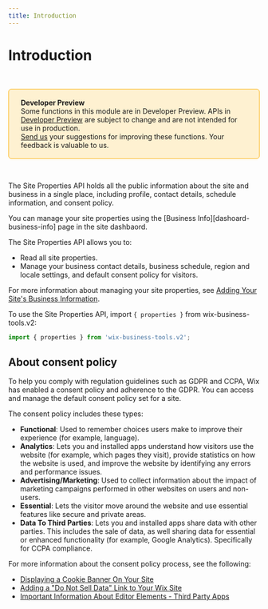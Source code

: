 ```yaml
---
title: Introduction
---
```


# Introduction

&nbsp;

<div style="background-color: #FEF1D1; padding: 18px 24px; border-radius: 6px; border: 1px solid #FDB10C; box-sizing: border-box; display: inline-block">
    <b>Developer Preview</b>
    <br/>
    <span>Some functions in this module are in Developer Preview. APIs in <a href="https://www.wix.com/velo/reference/api-overview/developer-preview"> Developer Preview</a> are subject to change and are not intended for use in production.<br/><a href="mailto:velo-preview-feedback@wix.com">Send us</a> your suggestions for improving these functions. Your feedback is valuable to us.</span>
</div>

&nbsp;

The Site Properties API
holds all the public information about the site and business in a single place,
including profile, contact details, schedule information, and consent policy.

You can manage your site properties
using the [Business Info][dashoard-business-info] page in the site dashbaord.

The Site Properties API allows you to:

- Read all site properties.
- Manage your business contact details, business schedule,
  region and locale settings, and default consent policy for visitors.

For more information about managing your site properties,
see [Adding Your Site's Business Information][kb-adding-business-info].

To use the Site Properties API,
import `{ properties }` from wix-business-tools.v2:

```js
import { properties } from 'wix-business-tools.v2';
```

## About consent policy

To help you comply with regulation guidelines such as GDPR and CCPA,
Wix has enabled a consent policy and adherence to the GDPR.
You can access and manage the default consent policy set for a site.

The consent policy includes these types:

- **Functional**:
  Used to remember choices users make to improve their experience
  (for example, language).
- **Analytics**:
  Lets you and installed apps understand how visitors use the website
  (for example, which pages they visit),
  provide statistics on how the website is used,
  and improve the website by identifying any errors and performance issues.
- **Advertising/Marketing**:
  Used to collect information about the impact of marketing campaigns
  performed in other websites on users and non-users.
- **Essential**:
  Lets the visitor move around the website
  and use essential features like secure and private areas.
- **Data To Third Parties**:
  Lets you and installed apps share data with other parties.
  This includes the sale of data,
  as well sharing data for essential or enhanced functionality
  (for example, Google Analytics).
  Specifically for CCPA compliance.

For more information about the consent policy process, see the following:

- [Displaying a Cookie Banner On Your Site](https://support.wix.com/en/article/displaying-a-cookie-banner-on-your-site)
- [Adding a "Do Not Sell Data" Link to Your Wix Site](https://support.wix.com/en/article/adding-a-do-not-sell-data-link-to-your-wix-site)
- [Important Information About Editor Elements - Third Party Apps](https://support.wix.com/en/article/important-information-about-editor-elements-third-party-apps-custom-code-and-the-cookie-banner#third-party-apps)

[dashboard-business-info]: https://www.wix.com/my-account/site-selector/?buttonText=Select%20Site&title=Select%20a%20Site&autoSelectOnSingleSite=true&actionUrl=https:%2F%2Fwww.wix.com%2Fdashboard%2F%7B%7BmetaSiteId%7D%7D%2Fsettings/business-info
[kb-adding-business-info]: https://support.wix.com/en/article/adding-your-sites-business-information